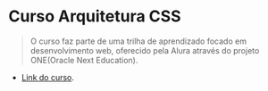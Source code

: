 # Curso Arquitetura CSS
> O curso faz parte de uma trilha de aprendizado focado em desenvolvimento web, oferecido pela Alura através do projeto ONE(Oracle Next Education).

- [Link do curso](https://cursos.alura.com.br/course/arquitetura-css).
